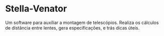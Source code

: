 # Stella-Venator
 Um software para auxíliar a montagem de telescópios. Realiza os cálculos de distância entre lentes, gera especificações, e trás dicas úteis.
